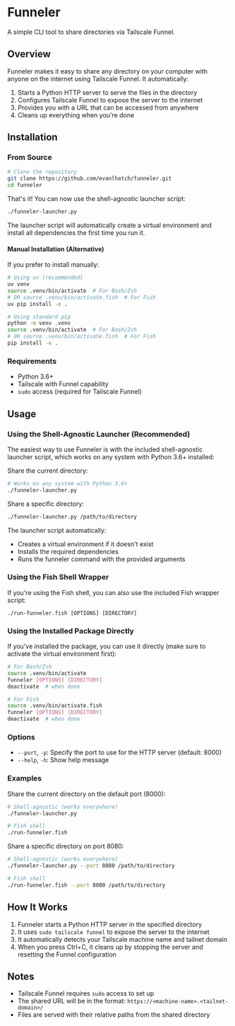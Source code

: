 # Funneler

A simple CLI tool to share directories via Tailscale Funnel.

## Overview

Funneler makes it easy to share any directory on your computer with anyone on the internet using Tailscale Funnel. It automatically:

1. Starts a Python HTTP server to serve the files in the directory
2. Configures Tailscale Funnel to expose the server to the internet
3. Provides you with a URL that can be accessed from anywhere
4. Cleans up everything when you're done

## Installation

### From Source

```bash
# Clone the repository
git clone https://github.com/evanlhatch/funneler.git
cd funneler
```

That's it! You can now use the shell-agnostic launcher script:

```bash
./funneler-launcher.py
```

The launcher script will automatically create a virtual environment and install all dependencies the first time you run it.

#### Manual Installation (Alternative)

If you prefer to install manually:

```bash
# Using uv (recommended)
uv venv
source .venv/bin/activate  # For Bash/Zsh
# OR source .venv/bin/activate.fish  # For Fish
uv pip install -e .

# Using standard pip
python -m venv .venv
source .venv/bin/activate  # For Bash/Zsh
# OR source .venv/bin/activate.fish  # For Fish
pip install -e .
```

### Requirements

- Python 3.6+
- Tailscale with Funnel capability
- `sudo` access (required for Tailscale Funnel)

## Usage

### Using the Shell-Agnostic Launcher (Recommended)

The easiest way to use Funneler is with the included shell-agnostic launcher script, which works on any system with Python 3.6+ installed:

Share the current directory:

```bash
# Works on any system with Python 3.6+
./funneler-launcher.py
```

Share a specific directory:

```bash
./funneler-launcher.py /path/to/directory
```

The launcher script automatically:
- Creates a virtual environment if it doesn't exist
- Installs the required dependencies
- Runs the funneler command with the provided arguments

### Using the Fish Shell Wrapper

If you're using the Fish shell, you can also use the included Fish wrapper script:

```fish
./run-funneler.fish [OPTIONS] [DIRECTORY]
```

### Using the Installed Package Directly

If you've installed the package, you can use it directly (make sure to activate the virtual environment first):

```bash
# For Bash/Zsh
source .venv/bin/activate
funneler [OPTIONS] [DIRECTORY]
deactivate  # when done

# For Fish
source .venv/bin/activate.fish
funneler [OPTIONS] [DIRECTORY]
deactivate  # when done
```

### Options

- `--port`, `-p`: Specify the port to use for the HTTP server (default: 8000)
- `--help`, `-h`: Show help message

### Examples

Share the current directory on the default port (8000):

```bash
# Shell-agnostic (works everywhere)
./funneler-launcher.py

# Fish shell
./run-funneler.fish
```

Share a specific directory on port 8080:

```bash
# Shell-agnostic (works everywhere)
./funneler-launcher.py --port 8080 /path/to/directory

# Fish shell
./run-funneler.fish --port 8080 /path/to/directory
```

## How It Works

1. Funneler starts a Python HTTP server in the specified directory
2. It uses `sudo tailscale funnel` to expose the server to the internet
3. It automatically detects your Tailscale machine name and tailnet domain
4. When you press Ctrl+C, it cleans up by stopping the server and resetting the Funnel configuration

## Notes

- Tailscale Funnel requires `sudo` access to set up
- The shared URL will be in the format: `https://<machine-name>.<tailnet-domain>/`
- Files are served with their relative paths from the shared directory
